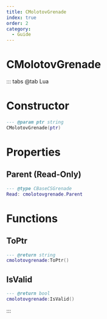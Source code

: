 ```yaml
---
title: CMolotovGrenade
index: true
order: 2
category:
  - Guide
---
```


# CMolotovGrenade

::: tabs
@tab Lua
# Constructor
```lua
--- @param ptr string
CMolotovGrenade(ptr)
```
# Properties
## Parent (Read-Only)
```lua
--- @type CBaseCSGrenade
Read: cmolotovgrenade.Parent
```
# Functions
## ToPtr
```lua
--- @return string
cmolotovgrenade:ToPtr()
```
## IsValid
```lua
--- @return bool
cmolotovgrenade:IsValid()
```

:::